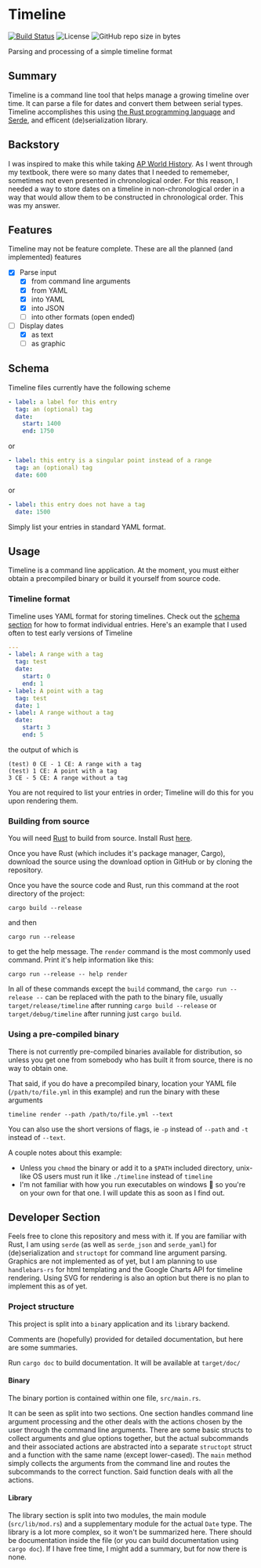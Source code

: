 # Timeline

[![Build Status](https://travis-ci.com/Spaceface16518/Timeline.svg?branch=master)](https://travis-ci.com/Spaceface16518/Timeline)
![License](https://img.shields.io/github/license/Spaceface16518/Timeline.svg)
![GitHub repo size in bytes](https://img.shields.io/github/repo-size/Spaceface16518/Timeline.svg)

Parsing and processing of a simple timeline format

## Summary

Timeline is a command line tool that helps manage a growing timeline over time. It can parse a file for dates and convert them between serial types. Timeline accomplishes this using [the Rust programming language](https://www.rust-lang.org/) and [Serde](https://serde.rs/), and efficent (de)serialization library.

## Backstory

I was inspired to make this while taking [AP World History](https://apstudent.collegeboard.org/apcourse/ap-world-history). As I went through my textbook, there were so many dates that I needed to rememeber, sometimes not even presented in chronological order. For this reason, I needed a way to store dates on a timeline in non-chronological order in a way that would allow them to be constructed in chronological order. This was my answer.

## Features

Timeline may not be feature complete. These are all the planned (and implemented) features

- [x] Parse input
  - [x] from command line arguments
  - [x] from YAML
  - [x] into YAML
  - [x] into JSON
  - [ ] into other formats (open ended)
- [ ] Display dates
  - [x] as text
  - [ ] as graphic

## Schema

Timeline files currently have the following scheme

```yaml
- label: a label for this entry
  tag: an (optional) tag
  date:
    start: 1400
    end: 1750
```

or

```yaml
- label: this entry is a singular point instead of a range
  tag: an (optional) tag
  date: 600
```

or

```yaml
- label: this entry does not have a tag
  date: 1500
```

Simply list your entries in standard YAML format.

## Usage

Timeline is a command line application. At the moment, you must either obtain a precompiled binary or build it yourself from source code.

### Timeline format

Timeline uses YAML format for storing timelines. Check out the [schema section](#Schema) for how to format individual entries. Here's an example that I used often to test early versions of Timeline

```yaml
---
- label: A range with a tag
  tag: test
  date:
    start: 0
    end: 1
- label: A point with a tag
  tag: test
  date: 1
- label: A range without a tag
  date:
    start: 3
    end: 5
```

the output of which is

```plain
(test) 0 CE - 1 CE: A range with a tag
(test) 1 CE: A point with a tag
3 CE - 5 CE: A range without a tag
```

You are not required to list your entries in order; Timeline will do this for you upon rendering them.

### Building from source

You will need [Rust](https://www.rust-lang.org/) to build from source. Install Rust [here](https://www.rust-lang.org/tools/install).

Once you have Rust (which includes it's package manager, Cargo), download the source using the download option in GitHub or by cloning the repository.

Once you have the source code and Rust, run this command at the root directory of the project:

```shell
cargo build --release
```

and then

```shell
cargo run --release
```

to get the help message. The `render` command is the most commonly used command. Print it's help information like this:

```shell
cargo run --release -- help render
```

In all of these commands except the `build` command, the `cargo run --release --` can be replaced with the path to the binary file, usually `target/release/timeline` after running `cargo build --release` or `target/debug/timeline` after running just `cargo build`.

### Using a pre-compiled binary

There is not currently pre-compiled binaries available for distribution, so unless you get one from somebody who has built it from source, there is no way to obtain one.

That said, if you do have a precompiled binary, location your YAML file (`/path/to/file.yml` in this example) and run the binary with these arguments

```shell
timeline render --path /path/to/file.yml --text
```

You can also use the short versions of flags, ie `-p` instead of `--path` and `-t` instead of `--text`.

A couple notes about this example:

- Unless you `chmod` the binary or add it to a `$PATH` included directory, unix-like OS users must run it like `./timeline` instead of `timeline`
- I'm not familiar with how you run executables on windows 😬 so you're on your own for that one. I will update this as soon as I find out.

## Developer Section

Feels free to clone this repository and mess with it. If you are familiar with Rust, I am using `serde` (as well as `serde_json` and `serde_yaml`) for (de)serialization and `structopt` for command line argument parsing. Graphics are not implemented as of yet, but I am planning to use `handlebars-rs` for html templating and the Google Charts API for timeline rendering. Using SVG for rendering is also an option but there is no plan to implement this as of yet.

### Project structure

This project is split into a `bin`ary application and its `lib`rary backend.

Comments are (hopefully) provided for detailed documentation, but here are some summaries.

Run `cargo doc` to build documentation. It will be available at `target/doc/`

#### Binary

The binary portion is contained within one file, `src/main.rs`.

It can be seen as split into two sections. One section handles command line argument processing and the other deals with the actions chosen by the user through the command line arguments. There are some basic structs to collect arguments and glue options together, but the actual subcommands and their associated actions are abstracted into a separate `structopt` struct and a function with the same name (except lower-cased). The `main` method simply collects the arguments from the command line and routes the subcommands to the correct function. Said function deals with all the actions.

#### Library

The library section is split into two modules, the main module (`src/lib/mod.rs`) and a supplementary module for the actual `Date` type. The library is a lot more complex, so it won't be summarized here. There should be documentation inside the file (or you can build documentation using `cargo doc`). If I have free time, I might add a summary, but for now there is none.
